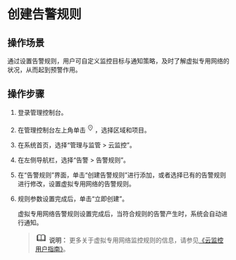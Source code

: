 # 创建告警规则<a name="vpn_04_0703"></a>

## 操作场景<a name="section166011172455"></a>

通过设置告警规则，用户可自定义监控目标与通知策略，及时了解虚拟专用网络的状况，从而起到预警作用。

## 操作步骤<a name="section14752346104518"></a>

1.  登录管理控制台。
2.  在管理控制台左上角单击![](figures/zh-cn_image_0295711458.png)，选择区域和项目。
3.  在系统首页，选择“管理与监管 \> 云监控”。
4.  在左侧导航栏，选择“告警 \> 告警规则”。
5.  在“告警规则”界面，单击“创建告警规则”进行添加，或者选择已有的告警规则进行修改，设置虚拟专用网络的告警规则。
6.  规则参数设置完成后，单击“立即创建”。

    虚拟专用网络告警规则设置完成后，当符合规则的告警产生时，系统会自动进行通知。

    >![](public_sys-resources/icon-note.gif) **说明：** 
    >更多关于虚拟专用网络监控规则的信息，请参见[《云监控用户指南》](https://support.huaweicloud.com/ces/index.html)。


